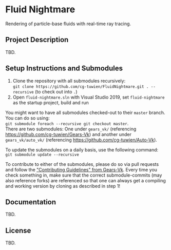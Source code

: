 # Fluid Nightmare

Rendering of particle-base fluids with real-time ray tracing.

## Project Description

TBD.

## Setup Instructions and Submodules

1. Clone the repository with all submodules recursively:       
`git clone https://github.com/cg-tuwien/FluidNightmare.git . --recursive` (to check out into `.`)
2. Open `fluid-nightmare.sln` with Visual Studio 2019, set `fluid-nightmare` as the startup project, build and run

You might want to have all submodules checked-out to their `master` branch. You can do so using:      
`git submodule foreach --recursive git checkout master`.       
There are two submodules: One under `gears_vk/` (referencing https://github.com/cg-tuwien/Gears-Vk) and another under `gears_vk/auto_vk/` (referencing https://github.com/cg-tuwien/Auto-Vk).    

To update the submodules on a daily basis, use the following command:  
`git submodule update --recursive`

To contribute to either of the submodules, please do so via pull requests and follow the ["Contributing Guidelines" from Gears-Vk](https://github.com/cg-tuwien/Gears-Vk/blob/master/CONTRIBUTING.md). Every time you check something in, make sure that the correct submodule-commits (may also reference forks) are referenced so that one can always get a compiling and working version by cloning as described in step 1!

## Documentation 

TBD.

## License 

TBD.
